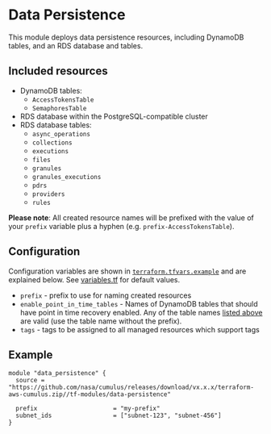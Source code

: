# Data Persistence

This module deploys data persistence resources, including DynamoDB tables, and an RDS database and tables.

## Included resources

- DynamoDB tables:
  - `AccessTokensTable`
  - `SemaphoresTable`
- RDS database within the PostgreSQL-compatible cluster
- RDS database tables:
  - `async_operations`
  - `collections`
  - `executions`
  - `files`
  - `granules`
  - `granules_executions`
  - `pdrs`
  - `providers`
  - `rules`

**Please note**: All created resource names will be prefixed with the value of your `prefix` variable plus a hyphen (e.g. `prefix-AccessTokensTable`).

## Configuration

Configuration variables are shown in [`terraform.tfvars.example`](./terraform.tfvars.example) and are explained below. See [variables.tf](./variables.tf) for default values.

- `prefix` - prefix to use for naming created resources
- `enable_point_in_time_tables` - Names of DynamoDB tables that should have point in time recovery enabled. Any of the table names [listed above](#included-resources) are valid (use the table name without the prefix).
- `tags` - tags to be assigned to all managed resources which support tags

## Example

```hcl
module "data_persistence" {
  source = "https://github.com/nasa/cumulus/releases/download/vx.x.x/terraform-aws-cumulus.zip//tf-modules/data-persistence"

  prefix                     = "my-prefix"
  subnet_ids                 = ["subnet-123", "subnet-456"]
}
```
